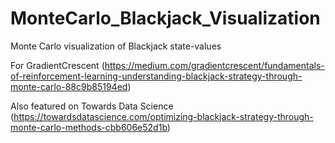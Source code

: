 # MonteCarlo_Blackjack_Visualization
Monte Carlo visualization of Blackjack state-values

For GradientCrescent (https://medium.com/gradientcrescent/fundamentals-of-reinforcement-learning-understanding-blackjack-strategy-through-monte-carlo-88c9b85194ed)

Also featured on Towards Data Science (https://towardsdatascience.com/optimizing-blackjack-strategy-through-monte-carlo-methods-cbb606e52d1b)
